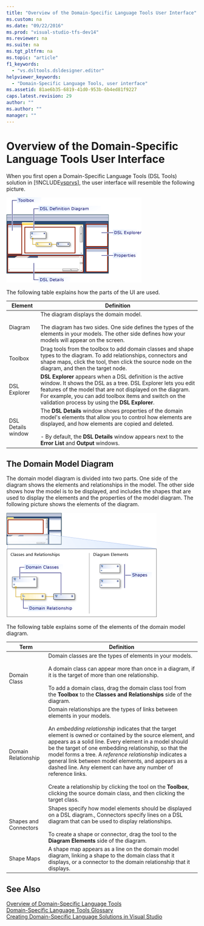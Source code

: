 ```yaml
---
title: "Overview of the Domain-Specific Language Tools User Interface"
ms.custom: na
ms.date: "09/22/2016"
ms.prod: "visual-studio-tfs-dev14"
ms.reviewer: na
ms.suite: na
ms.tgt_pltfrm: na
ms.topic: "article"
f1_keywords: 
  - "vs.dsltools.dsldesigner.editor"
helpviewer_keywords: 
  - "Domain-Specific Language Tools, user interface"
ms.assetid: 81ae6b35-6819-41d0-953b-6b4ed81f9227
caps.latest.revision: 29
author: ""
ms.author: ""
manager: ""
---
```

# Overview of the Domain-Specific Language Tools User Interface
When you first open a Domain-Specific Language Tools (DSL Tools) solution in [!INCLUDE[vsprvs](../vs140/includes/vsprvs_md.md)], the user interface will resemble the following picture.  
  
 ![dsl designer](../vs140/media/dsl_designer.png "dsl_designer")  
  
 The following table explains how the parts of the UI are used.  
  
|**Element**|**Definition**|  
|-----------------|--------------------|  
|Diagram|The diagram displays the domain model.<br /><br /> The diagram has two sides. One side defines the types of the elements in your models. The other side defines how your models will appear on the screen.|  
|Toolbox|Drag tools from the toolbox to add domain classes and shape types to the diagram. To add relationships, connectors and shape maps, click the tool, then click the source node on the diagram, and then the target node.|  
|DSL Explorer|**DSL Explorer** appears when a DSL definition is the active window. It shows the DSL as a tree. DSL Explorer lets you edit features of the model that are not displayed on the diagram. For example, you can add toolbox items and switch on the validation process by using the **DSL Explorer**.|  
|DSL Details window|The **DSL Details** window shows properties of the domain model's elements that allow you to control how elements are displayed, and how elements are copied and deleted.<br /><br /> -   By default, the **DSL Details** window appears next to the **Error List** and **Output** windows.|  
  
## The Domain Model Diagram  
 The domain model diagram is divided into two parts. One side of the diagram shows the elements and relationships in the model. The other side shows how the model is to be displayed, and includes the shapes that are used to display the elements and the properties of the model diagram. The following picture shows the elements of the diagram.  
  
 ![dsl designer with swimlane](../vs140/media/dsl_desinger.png "dsl_desinger")  
  
 The following table explains some of the elements of the domain model diagram.  
  
|**Term**|**Definition**|  
|--------------|--------------------|  
|Domain Class|Domain classes are the types of elements in your models.<br /><br /> A domain class can appear more than once in a diagram, if it is the target of more than one relationship.<br /><br /> To add a domain class, drag the domain class tool from the **Toolbox** to the **Classes and Relationships** side of the diagram.|  
|Domain Relationship|Domain relationships are the types of links between elements in your models.<br /><br /> An *embedding relationship* indicates that the target element is owned or contained by the source element, and appears as a solid line. Every element in a model should be the target of one embedding relationship, so that the model forms a tree. A *reference relationship* indicates a general link between model elements, and appears as a dashed line. Any element can have any number of reference links.<br /><br /> Create a relationship by clicking the tool on the **Toolbox**, clicking the source domain class, and then clicking the target class.|  
|Shapes and Connectors|Shapes specify how model elements should be displayed on a DSL diagram., Connectors specify lines on a DSL diagram that can be used to display relationships.<br /><br /> To create a shape or connector, drag the tool to the **Diagram Elements** side of the diagram.|  
|Shape Maps|A shape map appears as a line on the domain model diagram, linking a shape to the domain class that it displays, or a connector to the domain relationship that it displays.|  
  
## See Also  
 [Overview of Domain-Specific Language Tools](../vs140/overview-of-domain-specific-language-tools.md)   
 [Domain-Specific Language Tools Glossary](assetId:///ca5e84cb-a315-465c-be24-76aa3df276aa)   
 [Creating Domain-Specific Language Solutions in Visual Studio](../vs140/customizing-and-extending-a-domain-specific-language.md)